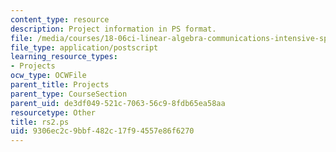 ```yaml
---
content_type: resource
description: Project information in PS format.
file: /media/courses/18-06ci-linear-algebra-communications-intensive-spring-2004/9306ec2c9bbf482c17f94557e86f6270_rs2.ps
file_type: application/postscript
learning_resource_types:
- Projects
ocw_type: OCWFile
parent_title: Projects
parent_type: CourseSection
parent_uid: de3df049-521c-7063-56c9-8fdb65ea58aa
resourcetype: Other
title: rs2.ps
uid: 9306ec2c-9bbf-482c-17f9-4557e86f6270
---
```

